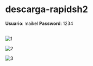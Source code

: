 # descarga-rapidsh2

**Usuario**: maikel
**Password**: 1234
<br>
<br>

![1](https://github.com/user-attachments/assets/1537a479-ecbf-410f-aa07-9a1c0a0869c7)

![2](https://github.com/user-attachments/assets/e5e6dcaf-0df7-4f18-9637-687a834cd901)

![3](https://github.com/user-attachments/assets/1ae74bd8-8922-4656-aa5e-5f71c49f3820)

<br>
<br>
<br>
